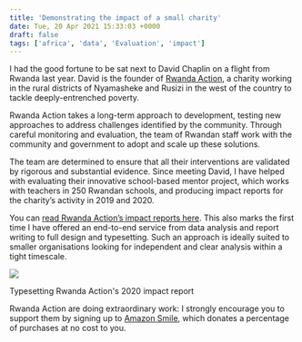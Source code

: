 ```yaml
---
title: 'Demonstrating the impact of a small charity'
date: Tue, 20 Apr 2021 15:33:03 +0000
draft: false
tags: ['africa', 'data', 'Evaluation', 'impact']
---
```


I had the good fortune to be sat next to David Chaplin on a flight from Rwanda last year. David is the founder of [Rwanda Action](https://www.rwanda-action.org/), a charity working in the rural districts of Nyamasheke and Rusizi in the west of the country to tackle deeply-entrenched poverty.

Rwanda Action takes a long-term approach to development, testing new approaches to address challenges identified by the community. Through careful monitoring and evaluation, the team of Rwandan staff work with the community and government to adopt and scale up these solutions.

The team are determined to ensure that all their interventions are validated by rigorous and substantial evidence. Since meeting David, I have helped with evaluating their innovative school-based mentor project, which works with teachers in 250 Rwandan schools, and producing impact reports for the charity’s activity in 2019 and 2020.

You can [read Rwanda Action’s impact reports here](https://www.rwanda-action.org/reports). This also marks the first time I have offered an end-to-end service from data analysis and report writing to full design and typesetting. Such an approach is ideally suited to smaller organisations looking for independent and clear analysis within a tight timescale.

![](https://ransomjc.files.wordpress.com/2021/04/affinity-publisher.png)

Typesetting Rwanda Action's 2020 impact report

Rwanda Action are doing extraordinary work: I strongly encourage you to support them by signing up to [Amazon Smile](https://www.rwanda-action.org/donate), which donates a percentage of purchases at no cost to you.